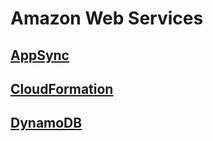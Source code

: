 # Amazon Web Services

## [AppSync](./appsync.md)

## [CloudFormation](./cloudformation.md)

## [DynamoDB](./dynamodb.md)
